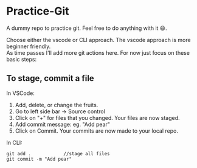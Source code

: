 # Practice-Git
A dummy repo to practice git. Feel free to do anything with it 😄.    

Choose either the vscode or CLI approach. The vscode approach is more beginner friendly.     
As time passes I'll add more git actions here. For now just focus on these basic steps:
## To stage, commit a file
In VSCode:
1. Add, delete, or change the fruits.
2. Go to left side bar -> Source control
3. Click on "+" for files that you changed. Your files are now staged. 
4. Add commit message: eg. "Add pear" 
5. Click on Commit. Your commits are now made to your local repo.

In CLI:
```
git add .            //stage all files
git commit -m "Add pear"
```
